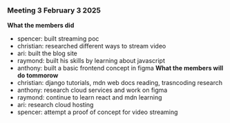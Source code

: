 ### Meeting 3 February 3 2025
**What the members did**
- spencer: built streaming poc
- christian: researched different ways to stream video
- ari: built the blog site
- raymond: built his skills by learning about javascript
- anthony: built a basic frontend concept in figma
**What the members will do tommorow**
- christian: django tutorials, mdn web docs reading, trasncoding research
- anthony: research cloud services and work on figma
- raymond: continue to learn react and mdn learning
- ari: research cloud hosting
- spencer: attempt a proof of concept for video streaming
